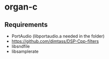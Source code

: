 # organ-c

## Requirements

- PortAudio (libportaudio.a needed in the folder)
- https://github.com/dimtass/DSP-Cpp-filters
- libsndfile
- libsamplerate